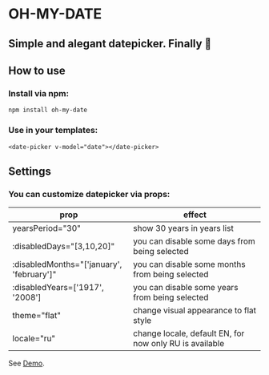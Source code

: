 # OH-MY-DATE

## Simple and alegant datepicker. Finally 🤘

## How to use

### Install via npm:

```
npm install oh-my-date
```

### Use in your templates:

```
<date-picker v-model="date"></date-picker>
```

## Settings

### You can customize datepicker via props:

| prop                                      | effect                                                  |
| ----------------------------------------- | ------------------------------------------------------- |
| yearsPeriod="30"                          | show 30 years in years list                             |
| :disabledDays="[3,10,20]"                 | you can disable some days from being selected           |
| :disabledMonths="['january', 'february']" | you can disable some months from being selected         |
| :disabledYears=['1917', '2008']           | you can disable some years from being selected          |
| theme="flat"                              | change visual appearance to flat style                  |
| locale="ru"                               | change locale, default EN, for now only RU is available |

See [Demo](https://bagahunda.github.io).
